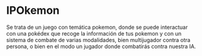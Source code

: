 # IPOkemon
Se trata de un juego con temática pokemon, donde se puede interactuar con una pokédex que recoge la información de tus pokemon y con un sistema de combate de varias modalidades, bien multijugador contra otra persona, o bien en el modo un jugador donde combatirás contra nuestra IA.
